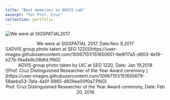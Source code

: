 ```yaml
---
title: "Best memories in ADVIS Lab"
excerpt: "For Prof. Cruz"
collection: portfolio
---
```



![We were at SIGSPATIAL2017 ](https://user-images.githubusercontent.com/10067151/151650598-4c4d6465-7119-4bfd-ab7a-94fd4f882cee.jpg)
<center>We were at SIGSPATIAL 2017, Date:Nov 9,2017</center>
![ADVIS group photo taken at SEO 1220](https://user-images.githubusercontent.com/10067151/151650651-6e8f17a5-d903-4e19-b27b-f4a4b9c08dfd.PNG)
<center>ADVIS group photo taken by UIC at SEO 1220, Date: Jan 19,2018</center>
![Prof. Cruz Distinguished Researcher of the Year Award ceremony ](https://user-images.githubusercontent.com/10067151/151650679-58aeba53-7afa-4a5f-9965-d929ee00f0a7.PNG)
<center>Prof. Cruz Distinguished Researcher of the Year Award ceremony, Date: Feb 20, 2018 </center>
